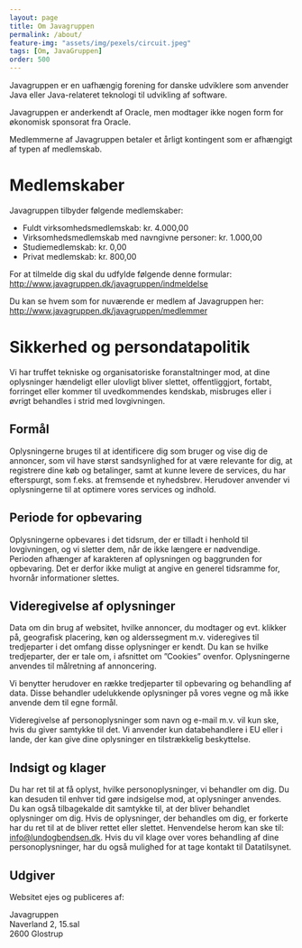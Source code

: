 ```yaml
---
layout: page
title: Om Javagruppen
permalink: /about/
feature-img: "assets/img/pexels/circuit.jpeg"
tags: [Om, JavaGruppen]
order: 500
---
```

Javagruppen er en uafhængig forening for danske udviklere som anvender Java eller Java-relateret teknologi til udvikling af software.

Javagruppen er anderkendt af Oracle, men modtager ikke nogen form for økonomisk sponsorat fra Oracle.

Medlemmerne af Javagruppen betaler et årligt kontingent som er afhængigt af typen af medlemskab.

# Medlemskaber
Javagruppen tilbyder følgende medlemskaber:

- Fuldt virksomhedsmedlemskab: kr. 4.000,00
- Virksomhedsmedlemskab med navngivne personer: kr. 1.000,00
- Studiemedlemskab: kr. 0,00
- Privat medlemskab: kr. 800,00

For at tilmelde dig skal du udfylde følgende denne formular: http://www.javagruppen.dk/javagruppen/indmeldelse

Du kan se hvem som for nuværende er medlem af Javagruppen her: http://www.javagruppen.dk/javagruppen/medlemmer

# Sikkerhed og persondatapolitik
Vi har truffet tekniske og organisatoriske foranstaltninger mod, at dine oplysninger hændeligt eller ulovligt bliver slettet, offentliggjort, fortabt, forringet eller kommer til uvedkommendes kendskab, misbruges eller i øvrigt behandles i strid med lovgivningen.

## Formål
Oplysningerne bruges til at identificere dig som bruger og vise dig de annoncer, som vil have størst sandsynlighed for at være relevante for dig, at registrere dine køb og betalinger, samt at kunne levere de services, du har efterspurgt, som f.eks. at fremsende et nyhedsbrev. Herudover anvender vi oplysningerne til at optimere vores services og indhold.

## Periode for opbevaring
Oplysningerne opbevares i det tidsrum, der er tilladt i henhold til lovgivningen, og vi sletter dem, når de ikke længere er nødvendige. Perioden afhænger af karakteren af oplysningen og baggrunden for opbevaring. Det er derfor ikke muligt at angive en generel tidsramme for, hvornår informationer slettes.

## Videregivelse af oplysninger
Data om din brug af websitet, hvilke annoncer, du modtager og evt. klikker på, geografisk placering, køn og alderssegment m.v. videregives til tredjeparter i det omfang disse oplysninger er kendt. Du kan se hvilke tredjeparter, der er tale om, i afsnittet om ”Cookies” ovenfor. Oplysningerne anvendes til målretning af annoncering.

Vi benytter herudover en række tredjeparter til opbevaring og behandling af data. Disse behandler udelukkende oplysninger på vores vegne og må ikke anvende dem til egne formål.

Videregivelse af personoplysninger som navn og e-mail m.v. vil kun ske, hvis du giver samtykke til det. Vi anvender kun databehandlere i EU eller i lande, der kan give dine oplysninger en tilstrækkelig beskyttelse.

## Indsigt og klager
Du har ret til at få oplyst, hvilke personoplysninger, vi behandler om dig. Du kan desuden til enhver tid gøre indsigelse mod, at oplysninger anvendes. Du kan også tilbagekalde dit samtykke til, at der bliver behandlet oplysninger om dig. Hvis de oplysninger, der behandles om dig, er forkerte har du ret til at de bliver rettet eller slettet. Henvendelse herom kan ske til: info@lundogbendsen.dk. Hvis du vil klage over vores behandling af dine personoplysninger, har du også mulighed for at tage kontakt til Datatilsynet.

## Udgiver
Websitet ejes og publiceres af:

Javagruppen  
Naverland 2, 15.sal  
2600 Glostrup  
